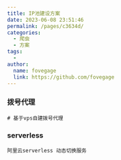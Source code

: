 ```yaml
---
title: IP池建设方案
date: 2023-06-08 23:51:46
permalink: /pages/c3634d/
categories:
  - 爬虫
  - 方案
tags:
  -
author:
  name: fovegage
  link: https://github.com/fovegage
---
```


### 拨号代理

```
# 基于vps自建拨号代理
```

### serverless

```
阿里云serverless 动态切换服务
```